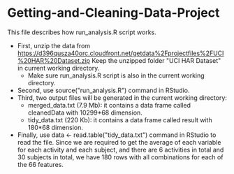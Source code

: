 # Getting-and-Cleaning-Data-Project

This file describes how run_analysis.R script works.

- First, unzip the data from https://d396qusza40orc.cloudfront.net/getdata%2Fprojectfiles%2FUCI%20HAR%20Dataset.zip 
Keep the unzipped folder "UCI HAR Dataset" in current working directory.
	- Make sure run_analysis.R script is also in the current working directory.
- Second, use source("run_analysis.R") command in RStudio.
- Third, two output files will be generated in the current working directory:
	- merged_data.txt (7.9 Mb): it contains a data frame called cleanedData with 10299*68 dimension.
	- tidy_data.txt (220 Kb): it contains a data frame called result with 180*68 dimension.
- Finally, use data <- read.table("tidy_data.txt") command in RStudio to read the file. Since we are required to get the average of each variable for each activity and each subject, and there are 6 activities in total and 30 subjects in total, we have 180 rows with all combinations for each of the 66 features.